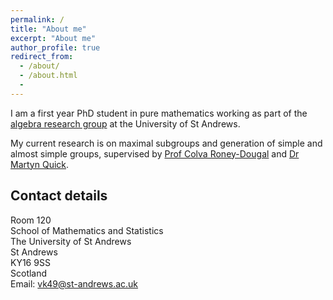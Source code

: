 ```yaml
---
permalink: /
title: "About me"
excerpt: "About me"
author_profile: true
redirect_from:
  - /about/
  - /about.html
  -
---
```


I am a first year PhD student in pure mathematics working as part of the [algebra research group](http://www-maths.mcs.st-andrews.ac.uk/pg/pure/Algebra/index.php) at the University of St Andrews.

My current research is on maximal subgroups and generation of simple and almost simple groups, supervised by [Prof Colva Roney-Dougal](http://www-groups.mcs.st-and.ac.uk/~colva/) and
[Dr Martyn Quick](http://www-groups.mcs.st-andrews.ac.uk/~martyn/).



## Contact details

Room 120   
School of Mathematics and Statistics  
The University of St Andrews  
St Andrews  
KY16 9SS  
Scotland  
Email: vk49@st-andrews.ac.uk
